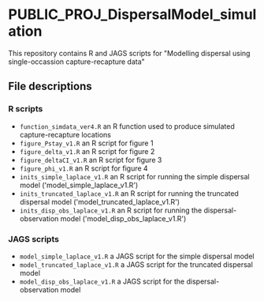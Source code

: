 # PUBLIC_PROJ_DispersalModel_simulation

This repository contains R and JAGS scripts for "Modelling dispersal using single-occassion capture-recapture data"
 
## File descriptions

### R scripts

* `function_simdata_ver4.R` an R function used to produce simulated capture-recapture locations
* `figure_Pstay_v1.R` an R script for figure 1
* `figure_delta_v1.R` an R script for figure 2
* `figure_deltaCI_v1.R` an R script for figure 3
* `figure_phi_v1.R` an R script for figure 4
* `inits_simple_laplace_v1.R` an R script for running the simple dispersal model ('model_simple_laplace_v1.R')
* `inits_truncated_laplace_v1.R` an R script for running the truncated dispersal model ('model_truncated_laplace_v1.R')
* `inits_disp_obs_laplace_v1.R` an R script for running the dispersal-observation model ('model_disp_obs_laplace_v1.R')

### JAGS scripts

* `model_simple_laplace_v1.R` a JAGS script for the simple dispersal model
* `model_truncated_laplace_v1.R` a JAGS script for the truncated dispersal model
* `model_disp_obs_laplace_v1.R` a JAGS script for the dispersal-observation model
